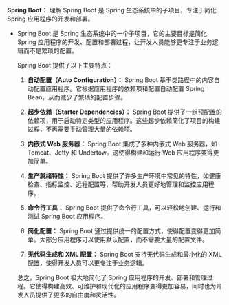 **Spring Boot：** 理解 Spring Boot 是 Spring 生态系统中的子项目，专注于简化 Spring 应用程序的开发和部署。

- Spring Boot 是 Spring 生态系统中的一个子项目，它的主要目标是简化 Spring 应用程序的开发、配置和部署过程，让开发人员能够更专注于业务逻辑而不是繁琐的配置。

  Spring Boot 提供了以下主要特点：

  1. **自动配置（Auto Configuration）：** Spring Boot 基于类路径中的内容自动配置应用程序。它根据应用程序的依赖项和配置自动配置 Spring Bean，从而减少了繁琐的配置步骤。

  2. **起步依赖（Starter Dependencies）：** Spring Boot 提供了一组预配置的依赖项，用于启动特定类型的应用程序。这些起步依赖简化了项目的构建过程，不再需要手动管理大量的依赖项。

  3. **内嵌式 Web 服务器：** Spring Boot 集成了多种内嵌式 Web 服务器，如 Tomcat、Jetty 和 Undertow。这使得构建和运行 Web 应用程序变得更加简单。

  4. **生产就绪特性：** Spring Boot 提供了许多生产环境中常见的特性，如健康检查、指标监控、远程配置等，帮助开发人员更好地管理和监控应用程序。

  5. **命令行工具：** Spring Boot 提供了命令行工具，可以轻松地创建、运行和测试 Spring Boot 应用程序。

  6. **简化配置：** Spring Boot 通过提供统一的配置方式，使得配置变得更加简单。大部分应用程序可以使用默认配置，而不需要大量的配置文件。

  7. **无代码生成和 XML 配置：** Spring Boot 支持无代码生成和最小化的 XML 配置，使得开发人员可以更专注于业务逻辑。

  总之，Spring Boot 极大地简化了 Spring 应用程序的开发、部署和管理过程。它使得构建高效、可维护和现代化的应用程序变得更加容易，同时也为开发人员提供了更多的自由度和灵活性。